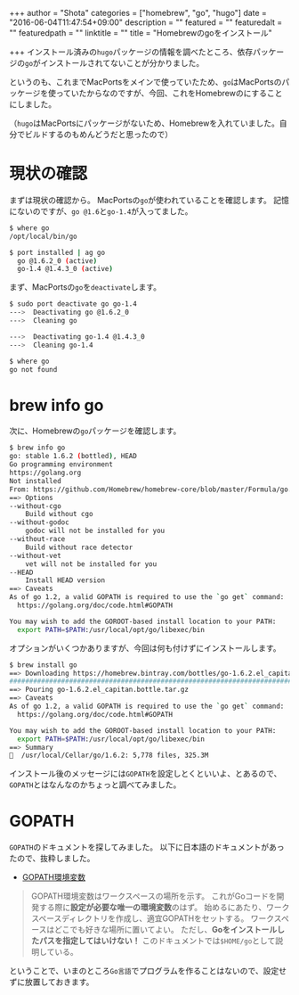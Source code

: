 +++
author = "Shota"
categories = ["homebrew", "go", "hugo"]
date = "2016-06-04T11:47:54+09:00"
description = ""
featured = ""
featuredalt = ""
featuredpath = ""
linktitle = ""
title = "Homebrewのgoをインストール"

+++
インストール済みの`hugo`パッケージの情報を調べたところ、依存パッケージの`go`がインストールされてないことが分かりました。

というのも、これまでMacPortsをメインで使っていたため、`go`はMacPortsのパッケージを使っていたからなのですが、今回、これをHomebrewのにすることにしました。

（`hugo`はMacPortsにパッケージがないため、Homebrewを入れていました。自分でビルドするのもめんどうだと思ったので）


# 現状の確認

まずは現状の確認から。
MacPortsの`go`が使われていることを確認します。
記憶にないのですが、`go @1.6`と`go-1.4`が入ってました。

``` sh
$ where go
/opt/local/bin/go

$ port installed | ag go
  go @1.6.2_0 (active)
  go-1.4 @1.4.3_0 (active)
```

まず、MacPortsの`go`を`deactivate`します。

``` sh
$ sudo port deactivate go go-1.4
--->  Deactivating go @1.6.2_0
--->  Cleaning go

--->  Deactivating go-1.4 @1.4.3_0
--->  Cleaning go-1.4

$ where go
go not found
```

# brew info go

次に、Homebrewの`go`パッケージを確認します。

``` sh
$ brew info go
go: stable 1.6.2 (bottled), HEAD
Go programming environment
https://golang.org
Not installed
From: https://github.com/Homebrew/homebrew-core/blob/master/Formula/go.rb
==> Options
--without-cgo
	Build without cgo
--without-godoc
	godoc will not be installed for you
--without-race
	Build without race detector
--without-vet
	vet will not be installed for you
--HEAD
	Install HEAD version
==> Caveats
As of go 1.2, a valid GOPATH is required to use the `go get` command:
  https://golang.org/doc/code.html#GOPATH

You may wish to add the GOROOT-based install location to your PATH:
  export PATH=$PATH:/usr/local/opt/go/libexec/bin
```

オプションがいくつかありますが、今回は何も付けずにインストールします。

``` sh
$ brew install go
==> Downloading https://homebrew.bintray.com/bottles/go-1.6.2.el_capitan.bottle.tar.gz
######################################################################## 100.0%
==> Pouring go-1.6.2.el_capitan.bottle.tar.gz
==> Caveats
As of go 1.2, a valid GOPATH is required to use the `go get` command:
  https://golang.org/doc/code.html#GOPATH

You may wish to add the GOROOT-based install location to your PATH:
  export PATH=$PATH:/usr/local/opt/go/libexec/bin
==> Summary
🍺  /usr/local/Cellar/go/1.6.2: 5,778 files, 325.3M
```

インストール後のメッセージには`GOPATH`を設定しとくといいよ、とあるので、`GOPATH`とはなんなのかちょっと調べてみました。


# GOPATH

`GOPATH`のドキュメントを探してみました。
以下に日本語のドキュメントがあったので、抜粋しました。

* [GOPATH環境変数](http://golang-jp.org/doc/code.html#GOPATH )

> GOPATH環境変数はワークスペースの場所を示す。
  これがGoコードを開発する際に**設定が必要な唯一の環境変数**のはず。
  始めるにあたり、ワークスペースディレクトリを作成し、適宜GOPATHをセットする。
  ワークスペースはどこでも好きな場所に置いてよい。
  ただし、**Goをインストールしたパスを指定してはいけない！**
  このドキュメントでは`$HOME/go`として説明している。

ということで、いまのところ`Go言語`でプログラムを作ることはないので、設定せずに放置しておきます。
